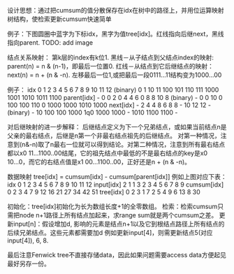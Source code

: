 设计思想：通过把cumsum的值分散保存在idx在树中的路径上，并用位运算映射树结构，使检索更新cumsum快速简单

例子：下图圆圈中蓝字为下标idx，黑字为值tree[idx]。红线指向后继next，黑线指向parent.
TODO: add image

结点关系映射：
第k层的index有k位1. 
黑线－从子结点到父结点index的映射: parent(n) = n & (n-1)，即最后一位置0.
红线－从结点到它后继结点的映射：   next(n) = n + (n & -n).  左移最后一位1,或把最后一段0111...11结构变为1000...00

例子：
idx         0     1     2     3     4     5     6     7     8     9    10    11     12
(binary)    0     1    10    11   100   101   110   111  1000  1001  1010  1011   1100
parent[idx] -     0     0     2     0     4     4     6     0     8     8    10      8
(binary)    -     0     0    10     0   100   100   110     0  1000  1000  1010   1000
next[idx]   -     2     4     4     8     6     8     8     -    10    12    12      -
(binary)    -    10   100   100  1000   1q0  1000  1000     -  1010  1100  1100      -

对后继映射的进一步解释：
后继结点定义为下一个兄弟结点，或如果当前结点n是父亲的最右结点，后继是n第一个非最右结点祖先的后继结点。
对第一种情况，注意到(n&-n)取了n最右一位就可以得到结论。对第二种情况，注意到所有最右结点都以x0 11...1100..00结尾，它的祖先结点中最低的不是最右结点的key是x0 10...0，而它的右结点值是x1 00...1100..00，正好还是n + (n & -n)。

数据映射
tree[idx] = cumsum[idx] - cumsum[parent[idx]]
例如上图对应下表：
idx         0     1     2     3     4     5     6     7     8     9    10    11     12
input[idx]  2     1     1     3     2     3     4     5     6     7     8     9
cumsum[idx] 0     2     3     4     7     9    12    16    21    27    34    42     51
tree[idx]   0     2     3     1     7     2     5     4     9     6    13     8     30

初始化：tree[idx]初始化为长为数组长度+1的全零数组。
检索：检索cumsum只需把node n+1路径上所有结点加起来，求range sum就是两个cumsum之差。
更新input[n]：假设增加d, 影响的元素是结点n+1以及它到根结点路径上所有结点的后续兄弟结点。这些元素都需要加d
例如更新input[4]，则需更新结点5(对应input[4]), 6, 8.

最后注意Fenwick tree不直接存储data，因此如果问题需要access data方便起见最好另存一份。
